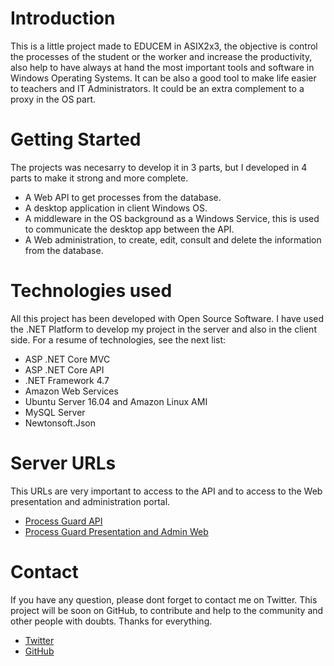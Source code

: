 # Introduction
This is a little project made to EDUCEM in ASIX2x3, the objective is control the processes of the student or the worker and increase the productivity, also help to have always at hand the most important tools and software in Windows Operating Systems. It can be also a good tool to make life easier to teachers and IT Administrators. It could be an extra complement to a proxy in the OS part.

# Getting Started
The projects was necesarry to develop it in 3 parts, but I developed in 4 parts to make it strong and more complete.
- A Web API to get processes from the database.
- A desktop application in client Windows OS.
- A middleware in the OS background as a Windows Service, this is used to communicate the desktop app between the API.
- A Web administration, to create, edit, consult and delete the information from the database.

# Technologies used
All this project has been developed with Open Source Software. I have used the .NET Platform to develop my project in the server and also in the client side. For a resume of technologies, see the next list:

- ASP .NET Core MVC
- ASP .NET Core API
- .NET Framework 4.7
- Amazon Web Services
- Ubuntu Server 16.04 and Amazon Linux AMI
- MySQL Server
- Newtonsoft.Json

# Server URLs
This URLs are very important to access to the API and to access to the Web presentation and administration portal.
- [Process Guard API](http://ec2-34-212-22-27.us-west-2.compute.amazonaws.com/api/processitems)
- [Process Guard Presentation and Admin Web](http://ec2-52-33-111-26.us-west-2.compute.amazonaws.com/)

# Contact
If you have any question, please dont forget to contact me on Twitter. This project will be soon on GitHub, to contribute and help to the community and other people with doubts. Thanks for everything.

- [Twitter](https://twitter.com/rarrebolaedcm15)
- [GitHub](https://github.com/ruben69695)

